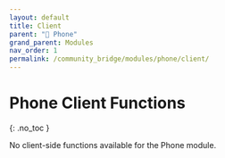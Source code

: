 ```yaml
---
layout: default
title: Client
parent: "📱 Phone"
grand_parent: Modules
nav_order: 1
permalink: /community_bridge/modules/phone/client/
---
```


# Phone Client Functions
{: .no_toc }

No client-side functions available for the Phone module.